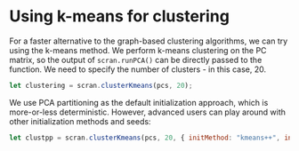 # Using k-means for clustering

For a faster alternative to the graph-based clustering algorithms, we can try using the k-means method.
We perform k-means clustering on the PC matrix, so the output of `scran.runPCA()` can be directly passed to the function.
We need to specify the number of clusters - in this case, 20.

```js
let clustering = scran.clusterKmeans(pcs, 20);
```

We use PCA partitioning as the default initialization approach, which is more-or-less deterministic.
However, advanced users can play around with other initialization methods and seeds:

```js
let clustpp = scran.clusterKmeans(pcs, 20, { initMethod: "kmeans++", initSeed: 42 });
```
